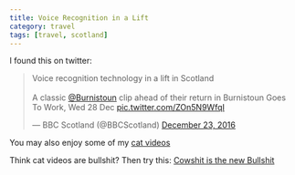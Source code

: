 ```yaml
---
title: Voice Recognition in a Lift 
category: travel
tags: [travel, scotland]
---
```



I found this on twitter: 

<blockquote class="twitter-tweet" data-lang="en"><p lang="en" dir="ltr">Voice recognition technology in a lift in Scotland<br><br>A classic <a href="https://twitter.com/Burnistoun">@Burnistoun</a> clip ahead of their return in Burnistoun Goes To Work, Wed 28 Dec <a href="https://t.co/ZOn5N9WfqI">pic.twitter.com/ZOn5N9WfqI</a></p>&mdash; BBC Scotland (@BBCScotland) <a href="https://twitter.com/BBCScotland/status/812284147594993664">December 23, 2016</a></blockquote>
<script async src="//platform.twitter.com/widgets.js" charset="utf-8"></script>

You may also enjoy some of 
my [cat videos](https://www.youtube.com/watch?v=YPZPXDizUkU&list=PLyu5cHg7bWPjyymUCRJcpN_-fyoZzvlWh)

Think cat videos are bullshit? Then try this: 
[Cowshit is the new Bullshit](https://www.youtube.com/watch?v=bLTNhu8izu0)




